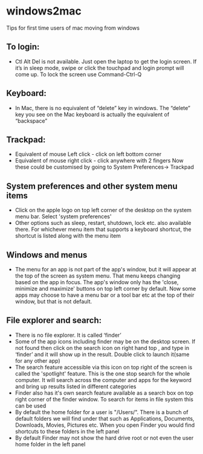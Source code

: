 # windows2mac
Tips for first time users of mac moving from windows

## To login:
- Ctl Alt Del is not available. Just open the laptop to get the login screen. If it’s in sleep mode, swipe or click the touchpad and login prompt will come up. To lock the screen use Command-Ctrl-Q

## Keyboard:
- In Mac, there is no equivalent of “delete” key in windows. The “delete” key you see on the Mac keyboard is actually the equivalent of “backspace” 

## Trackpad:
- Equivalent of mouse Left click - click on left bottom corner
- Equivalent of mouse right click - click  anywhere with 2 fingers
Now these could be customised by going to System Preferences-> Trackpad

## System preferences and other system menu items
- Click on the apple logo on top left corner of the desktop on the system menu bar. Select 'system preferences'
- Other options such as sleep, restart, shutdown, lock etc. also available there. For whichever menu item that supports a keyboard shortcut, the shortcut is listed along with the menu item 

## Windows and menus
- The menu for an app is not part of the app's window, but it will appear at the top of the screen as system menu. That menu keeps changing based on the app in focus. The app's window only has the 'close, minimize and maximize' buttons on top left corner by default. Now some apps may choose to have a menu bar or a tool bar etc at the top of their window, but that is not default.

## File explorer and search:
- There is no file explorer. It is called ‘finder’
- Some of the app icons including finder may be on the desktop screen. If not found then click on the search icon on right hand top , and type in ‘finder’ and it will show up in the result. Double click to launch it(same for any other app) 
- The search feature accessible via this icon on top right of the screen is called the 'spotlight' feature. This is the one stop search for the whole computer. It will search across the computer and apps for the keyword and bring up results listed in different categories 
- Finder also has it's own search feature available as a search box on top right corner of the finder window. To search for items in file system this can be used
- By default the home folder for a user is "/Users/<username>". There is a bunch of default folders we will find under that such as Applications, Documents, Downloads, Movies, Pictures etc. When you open Finder you would find shortcuts to these folders in the left panel
- By default Finder may not show the hard drive root or not even the user home folder in the left panel


